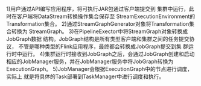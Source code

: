 1)用户通过API编写应用程序，将可执行JAR包通过客户端提交到 集群中运行，此时在客户端将DataStream转换操作集合保存至 StreamExecutionEnvironment的Transformation集合。
2)通过StreamGraphGenerator对象将Transformation集合转换为 StreamGraph。
3)在PipelineExector中将StreamGraph对象转换成JobGraph数据 结构。JobGraph结构是所有类型客户端和集群之间的任务提交协议， 不管是哪种类型的Flink应用程序，最终都会转换成JobGraph提交到集 群运行时中运行。
4)集群运行时接收到JobGraph之后，会通过JobGraph创建和启动 相应的JobManager服务，并在JobManager服务中将JobGraph转换为 ExecutionGraph。
5)JobManager会根据ExecutionGraph中的节点进行调度，实际上 就是将具体的Task部署到TaskManager中进行调度和执行。
